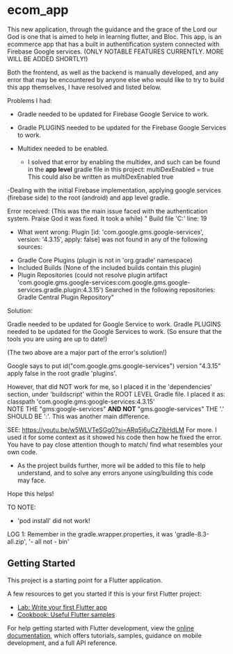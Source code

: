 # ecom_app

This new application, through the guidance and the grace of the Lord our God is one that is aimed to help in learning flutter, and Bloc.
This app, is an ecommerce app that has a built in authentification system connected with Firebase Google services. (ONLY NOTABLE FEATURES CURRENTLY. MORE WILL BE ADDED SHORTLY!)

Both the frontend, as well as the backend is manually developed, and any error that may be encountered by anyone else who would like to try to build this app themselves, I have resolved and listed below.



Problems I had:

- Gradle needed to be updated for Firebase Google Service to work.
- Gradle PLUGINS needed to be updated for the Firebase Google Services to work.

- Multidex needed to be enabled.
    * I solved that error by enabling the multidex, and such can be found in the **app level** gradle file in this project:
      multiDexEnabled = true          This could also be written as           multiDexEnabled true


-Dealing with the initial Firebase implementation, applying google services (firebase side) to the root (android) and app level gradle.

  Error received:          (This was the main issue faced with the authentication system. Praise God it was fixed. It took a while)
  " Build file 'C:' line: 19
  
  * What went wrong:
    Plugin [id: 'com.google.gms.google-services', version: '4.3.15', apply: false] was not found in any of the following sources:
  
  - Gradle Core Plugins (plugin is not in 'org.gradle' namespace)
  - Included Builds (None of the included builds contain this plugin)
  - Plugin Repositories (could not resolve plugin artifact 'com.google.gms.google-services:com.google.gms.google-services.gradle.plugin:4.3.15')
    Searched in the following repositories:
    Gradle Central Plugin Repository"

  Solution:
  
  Gradle needed to be updated for Google Service to work. 
  Gradle PLUGINS needed to be updated for the Google Services to work.   (So ensure that the tools you are using are up to date!)

  (The two above are a major part of the error's solution!)
  
  Google says to put id("com.google.gms.google-services") version "4.3.15" apply false in the root gradle 'plugins'.
  
  However, that did NOT work for me, so I placed it in the 'dependencies' section, under 'buildscript' within the ROOT LEVEL Gradle file. 
  I placed it as:
                                      classpath 'com.google.gms:google-services:4.3.15'  
  NOTE THE "gms:google-services" **AND NOT** "gms.google-services"          THE '.' SHOULD BE ':'. This was another main difference.
  
  SEE: https://youtu.be/w5WLVTeSGg0?si=ARq5j6uCz7ibHdLM        For more. I used it for some context as it showed his code then how he 
  fixed the error. You have to pay close attention though to match/ find what resembles your own code.


- As the project builds further, more wil be added to this file to help understand, and to solve any errors anyone using/building this code may face.

Hope this helps!


TO NOTE:
- 'pod install' did not work!


LOG 1: Remember in the gradle.wrapper.properties, it was 'gradle-8.3-all.zip', '- all  not - bin'


## Getting Started

This project is a starting point for a Flutter application.

A few resources to get you started if this is your first Flutter project:

- [Lab: Write your first Flutter app](https://docs.flutter.dev/get-started/codelab)
- [Cookbook: Useful Flutter samples](https://docs.flutter.dev/cookbook)

For help getting started with Flutter development, view the
[online documentation](https://docs.flutter.dev/), which offers tutorials,
samples, guidance on mobile development, and a full API reference.
